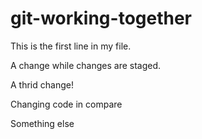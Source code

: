 # git-working-together

This is the first line in my file.

A change while changes are staged.

A thrid change!

Changing code in compare

Something else